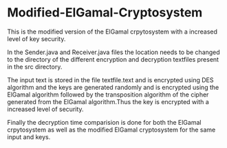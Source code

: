 # Modified-ElGamal-Cryptosystem
This is the modified version of the ElGamal crpytosystem with a increased level of key security.

In the Sender.java and Receiver.java files the location needs to be changed to the directory of the different encryption and decryption textfiles present in the src directory.

The input text is stored in the file textfile.text and is encrypted using DES algorithm and the keys are generated randomly and is encrypted using the ElGamal algorithm followed by the transposition algorithm of the cipher generated from the ElGamal algorithm.Thus the key is encrypted with a increased level of security.

Finally the decryption time comparision is done for both the ElGamal crpytosystem as well as the modified ElGamal cryptosystem for the same input and keys.
